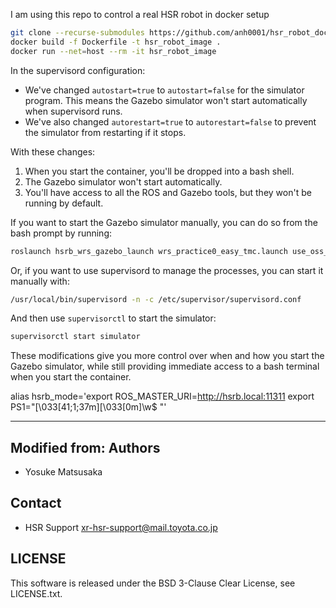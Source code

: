 I am using this repo to control a real HSR robot in docker setup

```bash
git clone --recurse-submodules https://github.com/anh0001/hsr_robot_docker.git
docker build -f Dockerfile -t hsr_robot_image .
docker run --net=host --rm -it hsr_robot_image
```

In the supervisord configuration:
   - We've changed `autostart=true` to `autostart=false` for the simulator program. This means the Gazebo simulator won't start automatically when supervisord runs.
   - We've also changed `autorestart=true` to `autorestart=false` to prevent the simulator from restarting if it stops.

With these changes:

1. When you start the container, you'll be dropped into a bash shell.
2. The Gazebo simulator won't start automatically.
3. You'll have access to all the ROS and Gazebo tools, but they won't be running by default.

If you want to start the Gazebo simulator manually, you can do so from the bash prompt by running:

```bash
roslaunch hsrb_wrs_gazebo_launch wrs_practice0_easy_tmc.launch use_oss_stacks:=true fast_physics:=true highrtf:=true
```

Or, if you want to use supervisord to manage the processes, you can start it manually with:

```bash
/usr/local/bin/supervisord -n -c /etc/supervisor/supervisord.conf
```

And then use `supervisorctl` to start the simulator:

```bash
supervisorctl start simulator
```

These modifications give you more control over when and how you start the Gazebo simulator, while still providing immediate access to a bash terminal when you start the container.

alias hsrb_mode='export ROS_MASTER_URI=http://hsrb.local:11311 export PS1="\[\033[41;1;37m\]<hsrb>\[\033[0m\]\w$ "'


-------------------------------------------------------------------------------
Modified from:
Authors
---------------
 * Yosuke Matsusaka

Contact
---------------
 * HSR Support <xr-hsr-support@mail.toyota.co.jp>

LICENSE
---------------
This software is released under the BSD 3-Clause Clear License, see LICENSE.txt.
